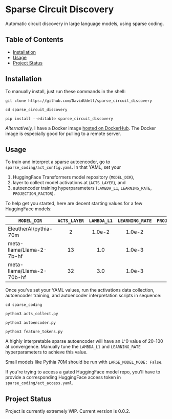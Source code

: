 # Sparse Circuit Discovery
Automatic circuit discovery in large language models, using sparse coding.

## Table of Contents
- [Installation](#installation)
- [Usage](#usage)
- [Project Status](#project-status)

## Installation
To manually install, just run these commands in the shell:
```
git clone https://github.com/DavidUdell/sparse_circuit_discovery

cd sparse_circuit_discovery

pip install --editable sparse_circuit_discovery
```
_Alternatively,_ I have a Docker image [hosted on
DockerHub](https://hub.docker.com/r/davidudell/sparse_circuit_discovery).
The Docker image is especially good for pulling to a remote server.

## Usage
To train and interpret a sparse autoencoder, go to
`sparse_coding/act_config.yaml`. In that YAML, set your

1. HuggingFace Transformers model
repository (`MODEL_DIR`),
2. layer to collect model activations at
(`ACTS_LAYER`), and
3. autoencoder training hyperparameters (`LAMBDA_L1`,
`LEARNING_RATE`, `PROJECTION_FACTOR`).

To help get you started, here are decent starting values for a few HuggingFace models:

|`MODEL_DIR`|`ACTS_LAYER`|`LAMBDA_L1`|`LEARNING_RATE`| `PROJECTION_FACTOR`|
|---|:---:|:---:|:---:|:---:|
|EleutherAI/pythia-70m | 2 | 1.0e-2 | 1.0e-2 | 10 |
|meta-llama/Llama-2-7b-hf | 13 | 1.0 | 1.0e-3 | 10 |
|meta-llama/Llama-2-70b-hf | 32 | 3.0 | 1.0e-3 | 10 |

Once you've set your YAML values, run the activations data collection, autoencoder
training, and autoencoder interpretation scripts in sequence:
```
cd sparse_coding

python3 acts_collect.py

python3 autoencoder.py

python3 feature_tokens.py
```
A highly interpretable sparse autoencoder will have an L^0 value of 20-100 at
convergence. Manually tune the `LAMBDA_L1` and `LEARNING_RATE` hyperparameters
to achieve this value.

Small models like Pythia 70M should be run with `LARGE_MODEL_MODE: False`.

If you're trying to access a gated HuggingFace model repo, you'll have to
provide a corresponding HuggingFace access token in
`sparse_coding/act_access.yaml`.

## Project Status
Project is currently extremely WIP. Current version is 0.0.2.

